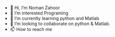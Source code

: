 - 👋 Hi, I’m Noman Zahoor
- 👀 I’m interested Programing
- 🌱 I’m currently learning python and Matlab
- 💞️ I’m looking to collaborate on python & Matlab.
- 📫 How to reach me 

<!---
imnzj/imnzj is a ✨ special ✨ repository because its `README.md` (this file) appears on your GitHub profile.
You can click the Preview link to take a look at your changes.
--->
